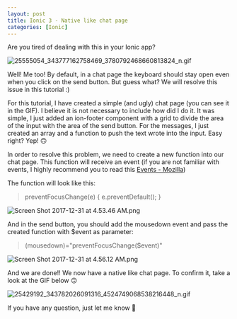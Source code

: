 ```yaml
---
layout: post
title: Ionic 3 - Native like chat page
categories: [Ionic]
---
```


Are you tired of dealing with this in your Ionic app?

![25555054_343777162758469_3780792468660813824_n.gif](https://res.cloudinary.com/hpiynhbhq/image/upload/v1514713538/sgef8uuo2sy3dhaxqv88.gif)

Well! Me too! By default, in a chat page the keyboard should stay open even when you click on the send button. But guess what? We will resolve this issue in this tutorial :)

For this tutorial, I have created a simple (and ugly) chat page (you can see it in the GIF). I believe it is not necessary to include how did I do it. It was simple, I just added an ion-footer component with a grid to divide the area of the input with the area of the send button. For the messages, I just created an array and a function to push the text wrote into the input. Easy right? Yep! 🙃

In order to resolve this problem, we need to create a new function into our chat page. This function will receive an event (if you are not familiar with events, I highly recommend you to read this [Events - Mozilla](https://developer.mozilla.org/en-US/docs/Web/Events))

The function will look like this:

> preventFocusChange(e) {
          e.preventDefault();
  }

![Screen Shot 2017-12-31 at 4.53.46 AM.png](https://res.cloudinary.com/hpiynhbhq/image/upload/v1514714043/ooq7srrzido9wzx2pl8z.png)

And in the send button, you should add the mousedown event and pass the created function with $event as parameter:

> (mousedown)="preventFocusChange($event)"

![Screen Shot 2017-12-31 at 4.56.12 AM.png](https://res.cloudinary.com/hpiynhbhq/image/upload/v1514714182/bxulkd0l6hiis1eh9pgj.png)

And we are done!! We now have a native like chat page. To confirm it, take a look at the GIF below 🙃

![25429192_343782026091316_4524749068538216448_n.gif](https://res.cloudinary.com/hpiynhbhq/image/upload/v1514714479/sgr5igommm5smpr5qxci.gif)

If you have any question, just let me know 💯

